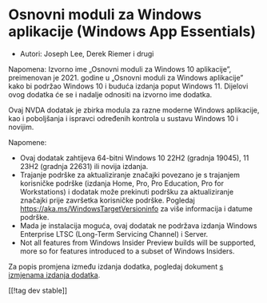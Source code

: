 # Osnovni moduli za Windows aplikacije (Windows App Essentials) #

* Autori: Joseph Lee, Derek Riemer i drugi

Napomena: Izvorno ime „Osnovni moduli za Windows 10 aplikacije”, preimenovan
je 2021. godine u „Osnovni moduli za Windows aplikacije” kako bi podržao
Windows 10 i buduća izdanja poput Windows 11. Dijelovi ovog dodatka će se i
nadalje odnositi na izvorno ime dodatka.

Ovaj NVDA dodatak je zbirka modula za razne moderne Windows aplikacije, kao
i poboljšanja i ispravci određenih kontrola u sustavu Windows 10 i novijim.

Napomene:

* Ovaj dodatak zahtijeva 64-bitni Windows 10 22H2 (gradnja 19045), 11 23H2
  (gradnja 22631) ili novija izdanja.
* Trajanje podrške za aktualiziranje značajki povezano je s trajanjem
  korisničke podrške (izdanja Home, Pro, Pro Education, Pro for
  Workstations) i dodatak može prekinuti podršku za aktualiziranje značajki
  prije završetka korisničke podrške. Pogledaj
  <https://aka.ms/WindowsTargetVersioninfo> za više informacija i datume
  podrške.
* Mada je instalacija moguća, ovaj dodatak ne podržava izdanja Windows
  Enterprise LTSC (Long-Term Servicing Channel) i Server.
* Not all features from Windows Insider Preview builds will be supported,
  more so for features introduced to a subset of Windows Insiders.

Za popis promjena između izdanja dodatka, pogledaj dokument [s izmjenama
izdanja dodatka][1].

[[!tag dev stable]]

[1]: https://github.com/josephsl/wintenapps/blob/main/changes.md
